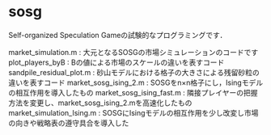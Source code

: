 # sosg
 Self-organized Speculation Gameの試験的なプログラミングです．

market_simulation.m : 大元となるSOSGの市場シミュレーションのコードです
plot_players_byB : Bの値による市場のスケールの違いを表すコード
sandpile_residual_plot.m : 砂山モデルにおける格子の大きさによる残留砂粒の違いを表すコード
market_sosg_ising_2.m : SOSGをn×n格子にし，Isingモデルの相互作用を導入したもの
market_sosg_ising_fast.m : 隣接プレイヤーの把握方法を変更し、market_sosg_ising_2.mを高速化したもの
market_simulation_Ising.m : SOSGにIsingモデルの相互作用を少し改変し市場の向きや戦略表の遵守具合を導入した
